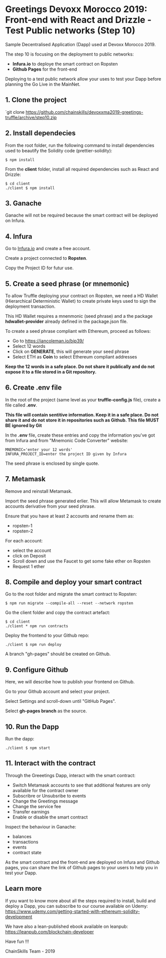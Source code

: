 # Greetings Devoxx Morocco 2019: Front-end with React and Drizzle - Test Public networks (Step 10)

Sample Decentralised Application (Dapp) used at Devoxx Morocco 2019.

The step 10 is focusing on the deployment to public networks:

- **Infura.io** to deploye the smart contract on Ropsten
- **Github Pages** for the front-end

Deploying to a test public network allow your uses to test your Dapp before planning the Go Live in the MainNet.

## 1. Clone the project

`git clone https://github.com/chainskills/devoxxma2019-greetings-truffle/archive/step10.zip

## 2. Install dependecies

From the root folder, run the following command to install dependencies used to beautify the Solidity code (prettier-solidity):

```
$ npm install
```

From the **client** folder, install all required dependencies such as React and Drizzle:

```
$ cd client
./client $ npm install
```

## 3. Ganache

Ganache will not be required because the smart contract will be deployed on Infura.

## 4. Infura

Go to [Infura.io](https://infura.io) and create a free account.

Create a project connected to **Ropsten**.

Copy the Project ID for futur use.

## 5. Create a seed phrase (or mnemonic)

To allow Truffle deploying your contract on Ropsten, we need a HD Wallet (Hierarchical Deterministic Wallet) to create private keys used to sign the deployment transaction.

This HD Wallet requires a mnenmonic (seed phrase) and a the package **hdwallet-provider** already defined in the package.json file.

To create a seed phrase compliant with Ethereum, proceed as follows:

- Go to https://iancoleman.io/bip39/
- Select 12 words
- Click on **GENERATE**, this will generate your seed phrase
- Select ETH as **Coin** to select Ethereum compliant addresses

**Keep the 12 words in a safe place. Do not share it publically and do not expose it to a file stored in a Git repository.**

## 6. Create .env file

In the root of the project (same level as your **truffle-config.js** file), create a file called **.env**.

**This file will contain sentitive information. Keep it in a safe place. Do not share it and do not store it in repositories such as Github. This file MUST BE ignored by Git**

In the **.env** file, create these entries and copy the information you've got from Infura and from "Mnemonic Code Converter" website:

```
MNEMONIC='enter your 12 words'
INFURA_PROJECT_ID=enter the project ID given by Infura
```

The seed phrase is enclosed by single quote.

## 7. Metamask

Remove and reinstall Metamask.

Import the seed phrase generated erlier. This will allow Metamask to create accounts derivative from your seed phrase.

Ensure that you have at least 2 accounts and rename them as:

- ropsten-1
- ropsten-2

For each account:

- select the account
- click on Deposit
- Scroll down and use the Faucet to get some fake ether on Ropsten
- Request 1 ether

## 8. Compile and deploy your smart contract

Go to the root folder and migrate the smart contract to Ropsten:

```
$ npm run migrate --compile-all --reset --network ropsten
```

Go the client folder and copy the contract artefact:

```
$ cd client
./client * npm run contracts
```

Deploy the frontend to your Github repo:

```
./client $ npm run deploy
```

A branch "gh-pages" should be created on Github.

## 9. Configure Github

Here, we will describe how to publish your frontend on Github.

Go to your Github account and select your project.

Select Settings and scroll-down until "GitHub Pages".

Select **gh-pages branch** as the source.

## 10. Run the Dapp

Run the dapp:

```
./client $ npm start
```

## 11. Interact with the contract

Through the Greeetings Dapp, interact with the smart contract:

- Switch Metamask accounts to see that additional features are only available for the contract owner
- Subscribre or Unsubsribe to events
- Change the Greetings message
- Change the service fee
- Transfer earnings
- Enable or disable the smart contract

Inspect the behaviour in Ganache:

- balances
- transactions
- events
- contract state

As the smart contract and the front-end are deployed on Infura and Github pages, you can share the link of Github pages to your users to help you in test your Dapp.

## Learn more

If you want to know more about all the steps required to install, build and deploy a Dapp, you can subscribe to our course available on Udemy: https://www.udemy.com/getting-started-with-ethereum-solidity-development

We have also a lean-published ebook available on leanpub: https://leanpub.com/blockchain-developer

Have fun !!!

ChainSkills Team - 2019

